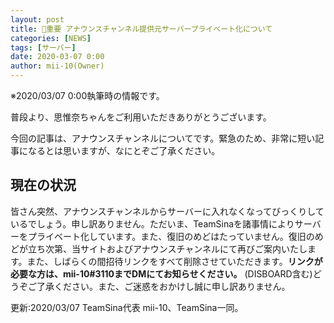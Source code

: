 ```yaml
---
layout: post
title: 📢重要 アナウンスチャンネル提供元サーバープライベート化について
categories: [NEWS]
tags: [サーバー]
date: 2020-03-07 0:00
author: mii-10(Owner)
---
```


※2020/03/07 0:00執筆時の情報です。

普段より、思惟奈ちゃんをご利用いただきありがとうございます。

今回の記事は、アナウンスチャンネルについてです。緊急のため、非常に短い記事になるとは思いますが、なにとぞご了承ください。

## 現在の状況

皆さん突然、アナウンスチャンネルからサーバーに入れなくなってびっくりしているでしょう。申し訳ありません。ただいま、TeamSinaを諸事情によりサーバーをプライベート化しています。また、復旧のめどはたっていません。復旧のめどが立ち次第、当サイトおよびアナウンスチャンネルにて再びご案内いたします。また、しばらくの間招待リンクをすべて削除させていただきます。**リンクが必要な方は、mii-10#3110までDMにてお知らせください。** (DISBOARD含む)どうぞご了承ください。また、ご迷惑をおかけし誠に申し訳ありません。

更新:2020/03/07 TeamSina代表 mii-10、TeamSina一同。
